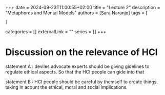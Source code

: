 +++ 
date = 2024-09-23T11:00:55+02:00
title = "Lecture 2"
description = "Metaphores and Mental Models"
authors = [Sara Naranjo]
tags = [
    
    ]
categories = []
externalLink = ""
series = []
+++

# Discussion on the relevance of HCI

statement A : deviles advocate 
experts should be giving gidelines to regulate ethical aspects. So that the HCI people can gide into that 

statement B : HCI people should be careful by themself to create things, taking in acount the ethical, moral and social implications. 


